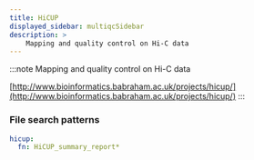 ```yaml
---
title: HiCUP
displayed_sidebar: multiqcSidebar
description: >
    Mapping and quality control on Hi-C data
---
```


<!--
~~~~~ DO NOT EDIT ~~~~~
This file is autogenerated from the MultiQC module python docstring.
Do not edit the markdown, it will be overwritten.

File path for the source of this content: multiqc/modules/hicup/hicup.py
~~~~~~~~~~~~~~~~~~~~~~~
-->

:::note
Mapping and quality control on Hi-C data

[http://www.bioinformatics.babraham.ac.uk/projects/hicup/](http://www.bioinformatics.babraham.ac.uk/projects/hicup/)
:::

### File search patterns

```yaml
hicup:
  fn: HiCUP_summary_report*
```
    